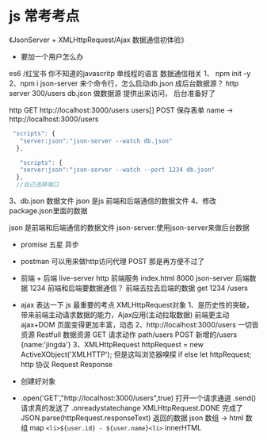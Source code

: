 # js 常考考点
《JsonServer + XMLHttpRequest/Ajax 数据通信初体验》

- 要加一个用户怎么办

es6 /红宝书 你不知道的javascritp
单线程的语言 数据通信相关
1、 npm init -y
2、npm i json-server
来个命令行，怎么启动db.json 成后台数据源？
http server 300/users db.json 做数据源
提供出来访问， 后台准备好了

http GET http://localhost:3000/users users[]
POST 保存表单 name ->  http://localhost:3000/users

```js
 "scripts": {
   "server:json":"json-server --watch db.json"
  },

   "scripts": {
   "server:json":"json-server --watch --port 1234 db.json"
  },
  //自己选择端口
```
3、db.json 数据文件
json 是js 前端和后端通信的数据文件
4、修改package.json里面的数据


json 是前端和后端通信的数据文件
json-server:使用json-server来做后台数据
- promise 五星 异步

- postman 可以用来做http访问代理
POST 那是再方便不过了

- 前端 + 后端
live-server http 前端服务 index.html 8000
json-server 后端数据 1234
前端和后端要数据通信？
前端去拉去后端的数据
get 1234 /users


- ajax 表达一下
js 最重要的考点 XMLHttpRequest对象
1、是历史性的突破，带来前端主动请求数据的能力，Ajax应用(主动拉取数据)
前端更主动 ajax+DOM 页面变得更加丰富，动态
2、http://localhost:3000/users 一切皆资源 Restfull
数据资源 GET 请求动作 path/users
POST 新增的/users  {name:'jingda'}
3、XMLHttpRequest  httpRequest = new ActiveXObject('XMLHTTP');
但是这叫浏览器嗅探 if else
let httpRequest; http 协议 Request Response 
- 创建好对象
- .open('GET',"http://localhost:3000/users",true) 打开一个请求通道
  .send() 请求真的发送了
  .onreadystatechange
  XMLHttpRequest.DONE 完成了
  JSON.parse(httpRequest.responseText) 返回的数据
  json 数组 -> html 数组 map `<li>${user.id} - ${user.name}<li>` innerHTML




